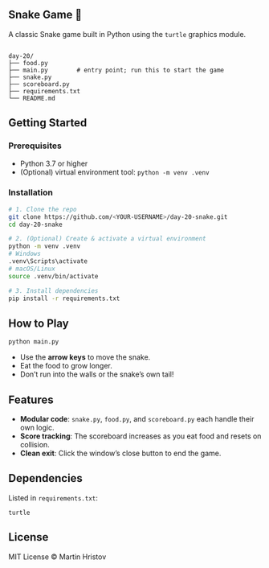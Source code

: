 ## Snake Game 🐍

A classic Snake game built in Python using the `turtle` graphics module.

```

day-20/
├── food.py
├── main.py        # entry point; run this to start the game
├── snake.py
├── scoreboard.py
├── requirements.txt
└── README.md

````

## Getting Started

### Prerequisites

- Python 3.7 or higher  
- (Optional) virtual environment tool: `python -m venv .venv`

### Installation

```bash
# 1. Clone the repo
git clone https://github.com/<YOUR-USERNAME>/day-20-snake.git
cd day-20-snake

# 2. (Optional) Create & activate a virtual environment
python -m venv .venv
# Windows
.venv\Scripts\activate
# macOS/Linux
source .venv/bin/activate

# 3. Install dependencies
pip install -r requirements.txt
````

## How to Play

```bash
python main.py
```

* Use the **arrow keys** to move the snake.
* Eat the food to grow longer.
* Don’t run into the walls or the snake’s own tail!

## Features

* **Modular code**: `snake.py`, `food.py`, and `scoreboard.py` each handle their own logic.
* **Score tracking**: The scoreboard increases as you eat food and resets on collision.
* **Clean exit**: Click the window’s close button to end the game.

## Dependencies

Listed in `requirements.txt`:

```
turtle
```

## License

MIT License © Martin Hristov

